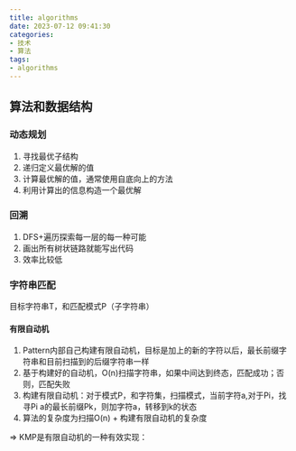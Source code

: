 ```yaml
---
title: algorithms
date: 2023-07-12 09:41:30
categories:
- 技术
- 算法
tags: 
- algorithms
---
```


## 算法和数据结构

### 动态规划

1. 寻找最优子结构
2. 递归定义最优解的值
3. 计算最优解的值，通常使用自底向上的方法
4. 利用计算出的信息构造一个最优解

### 回溯

1. DFS+遍历探索每一层的每一种可能
2. 画出所有树状链路就能写出代码
2. 效率比较低

### 字符串匹配

目标字符串T，和匹配模式P（子字符串）

#### 有限自动机

1. Pattern内部自己构建有限自动机，目标是加上的新的字符以后，最长前缀字符串和目前扫描到的后缀字符串一样
2. 基于构建好的自动机，O(n)扫描字符串，如果中间达到终态，匹配成功；否则，匹配失败
3. 构建有限自动机：对于模式P，和字符集，扫描模式，当前字符a,对于Pi，找寻Pi a的最长前缀Pk，则加字符a，转移到k的状态
4. 算法的复杂度为扫描O(n) + 构建有限自动机的复杂度

=> KMP是有限自动机的一种有效实现：


